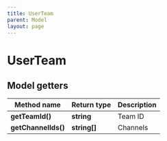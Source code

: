 ```yaml
---
title: UserTeam
parent: Model
layout: page
---
```


# UserTeam

## Model getters

Method name | Return type | Description
------------ | ------------- | -------------
**getTeamId()** | **string** | Team ID
**getChannelIds()** | **string[]** | Channels

